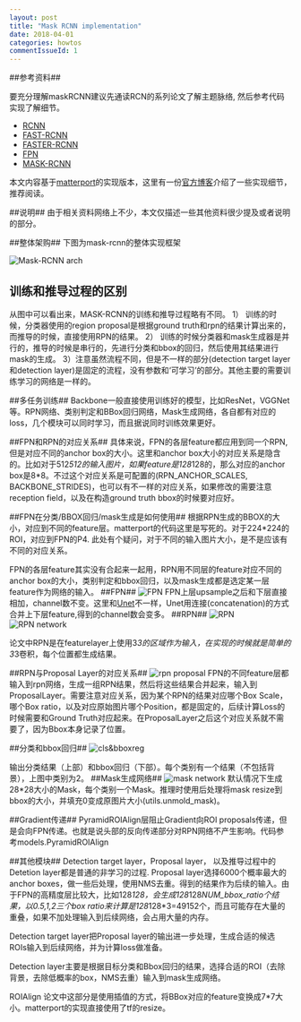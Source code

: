 ```yaml
---
layout: post
title: "Mask RCNN implementation"
date: 2018-04-01
categories: howtos
commentIssueId: 1
---
```




##参考资料##


 要充分理解maskRCNN建议先通读RCN的系列论文了解主题脉络, 然后参考代码实现了解细节。

 -  [RCNN](http://www.icsi.berkeley.edu/pubs/vision/regionbasedconvolutionalnets16.pdf)
 -  [FAST-RCNN](https://arxiv.org/abs/1504.08083)
 -  [FASTER-RCNN](https://arxiv.org/abs/1506.01497)
 -  [FPN](https://arxiv.org/abs/1612.03144)
 -  [MASK-RCNN](https://arxiv.org/abs/1703.06870)

本文内容基于[matterport](https://github.com/matterport/Mask_RCNN)的实现版本，这里有一份[官方博客](https://engineering.matterport.com/splash-of-color-instance-segmentation-with-mask-r-cnn-and-tensorflow-7c761e238b46)介绍了一些实现细节，推荐阅读。

##说明##
由于相关资料网络上不少，本文仅描述一些其他资料很少提及或者说明的部分。

##整体架购##
下图为mask-rcnn的整体实现框架

![Mask-RCNN arch](../../../../assets/mask-rcnn-arch.png)

## 训练和推导过程的区别 ##
从图中可以看出来，MASK-RCNN的训练和推导过程略有不同。
1） 训练的时候，分类器使用的region proposal是根据ground truth和rpn的结果计算出来的，而推导的时候，直接使用RPN的结果。
2） 训练的时候分类器和mask生成器是并行的，推导的时候是串行的，先进行分类和bbox的回归，然后使用其结果进行mask的生成。
3）注意虽然流程不同，但是不一样的部分(detection target layer和detection layer)是固定的流程，没有参数和‘可学习’的部分。其他主要的需要训练学习的网络是一样的。

##多任务训练##
Backbone一般直接使用训练好的模型，比如ResNet，VGGNet等。RPN网络、类别判定和BBox回归网络，Mask生成网络，各自都有对应的loss，几个模块可以同时学习，而且据说同时训练效果更好。

##FPN和RPN的对应关系##
具体来说，FPN的各层feature都应用到同一个RPN, 但是对应不同的anchor box的大小。这里和anchor box大小的对应关系是隐含的。比如对于512*512的输入图片，如果feature是128*128的，那么对应的anchor box是8*8。不过这个对应关系是可配置的(RPN_ANCHOR_SCALES, BACKBONE_STRIDES)，也可以有不一样的对应关系，如果修改的需要注意reception field，以及在构造ground truth bbox的时候要对应好。

##FPN在分类/BBOX回归/mask生成是如何使用##
根据RPN生成的BBOX的大小，对应到不同的feature层。matterport的代码这里是写死的。对于224*224的ROI，对应到FPN的P4. 此处有个疑问，对于不同的输入图片大小，是不是应该有不同的对应关系。

FPN的各层feature其实没有合起来一起用，RPN用不同层的feature对应不同的anchor box的大小，类别判定和bbox回归，以及mask生成都是选定某一层feature作为网络的输入。
##FPN##
![FPN](../../../../assets/FPN.png)
FPN上层upsample之后和下层直接相加，channel数不变。这里和[Unet](https://arxiv.org/abs/1505.04597)不一样，Unet用连接(concatenation)的方式合并上下层feature,得到的channel数会变多。
##RPN##
![RPN](../../../../assets/rpn-io.png)
![RPN network](../../../../assets/rpn-network.png)

论文中RPN是在featurelayer上使用3*3的区域作为输入，在实现的时候就是简单的3*3卷积，每个位置都生成结果。

##RPN与Proposal Layer的对应关系##
![rpn proposal](../../../../assets/rpn-proposal.png)
FPN的不同feature层都输入到rpn网络，生成一组RPN结果，然后将这些结果合并起来，输入到ProposalLayer。需要注意对应关系，因为某个RPN的结果对应哪个Box Scale，哪个Box ratio，以及对应原始图片哪个Position，都是固定的，后续计算Loss的时候需要和Ground Truth对应起来。在ProposalLayer之后这个对应关系就不需要了，因为Bbox本身记录了位置。


##分类和bbox回归##
![cls&bboxreg](../../../../assets/cls_bboxreg.png)

输出分类结果（上部）和bbox回归（下部）。每个类别有一个结果（不包括背景），上图中类别为2。
##Mask生成网络##
![mask network](../../../../assets/mask.png)
默认情况下生成28*28大小的Mask，每个类别一个Mask。推理时使用后处理将mask resize到bbox的大小，并填充0变成原图片大小(utils.unmold_mask)。

##Gradient传递##
PyramidROIAlign层阻止Gradient向ROI proposals传递，但是会向FPN传递。也就是说头部的反向传递部分对RPN网络不产生影响。代码参考models.PyramidROIAlign

##其他模块##
Detection target layer，Proposal layer， 以及推导过程中的Detetion layer都是普通的非学习的过程.
Proposal layer选择6000个概率最大的anchor boxes，做一些后处理，使用NMS去重。得到的结果作为后续的输入。由于FPN的高精度层比较大，比如128*128，会生成128*128*NUM_bbox_ratio个结果，以0.5,1,2三个box ratio来计算是128*128*3=49152个，而且可能存在大量的重叠，如果不加处理输入到后续网络，会占用大量的内存。

Detection target layer把Proposal layer的输出进一步处理，生成合适的候选ROIs输入到后续网络，并为计算loss做准备。


Detection layer主要是根据目标分类和Bbox回归的结果，选择合适的ROI（去除背景，去除低概率的box，NMS去重）输入到mask生成网络。


ROIAlign 论文中这部分是使用插值的方式，将BBox对应的feature变换成7*7大小。matterport的实现直接使用了tf的resize。



